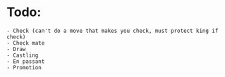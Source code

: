 # Todo:

    - Check (can't do a move that makes you check, must protect king if check)
    - Check mate
    - Draw
    - Castling
    - En passant
    - Promotion
